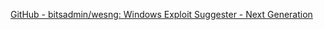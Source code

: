 [GitHub - bitsadmin/wesng: Windows Exploit Suggester - Next Generation](https://github.com/bitsadmin/wesng)
